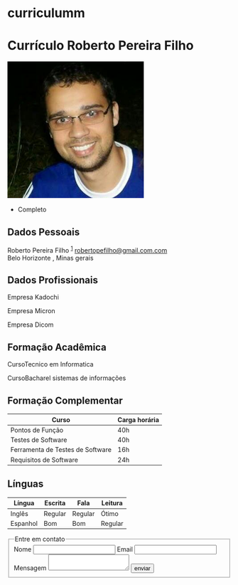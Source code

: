 # curriculumm

<html>
	<head>
		<title>Curriculum Roberto Pereira </title>
		<meta http-equiv="Content-Type" content="text/html;charset=utf-8" >
		<link rel="stylesheet" type="text/css" href="style.css">
	</head>	
	<body>
		<h1>Currículo Roberto Pereira Filho</h1>
		<img src="Foto_curriculo.jpg" alt="photo of Roberto" class="photo"/>			  		
		<ul id="menu">		
			<li class="ativo">Completo</li>
		</ul>	
		<div class="secao">
			<h2>Dados Pessoais</h2>			
				<div id="hcard-Roberto Pereira" class="vcard">
				 <span class="given-name">Roberto</span>
				  <span class="additional-name">Pereira</span>
				  <span class="family-name">Filho</span>
				<sup><a href="#1-fn" id="fn1" title="veja o rodapé">1</a></sup>
				 <a class="email" href="robertopereirafilho@gmail.com">robertopefilho@gmail.com.com</a>		
				<div class="adr">
				  <span class="locality">Belo Horizonte</span>
				, 
				  <span class="region">Minas gerais</span>
				 </div>
				</div>
		</div>
		<div class="secao">
			<h2>Dados Profissionais</h2>	
			<p><label>Empresa</label>  Kadochi</p>
			<p><label>Empresa</label>  Micron</p>
			<p><label>Empresa</label>  Dicom</p>
		</div>
		<div class="secao">
			<h2>Formação Acadêmica</h2>		
			<p><label>Curso</label>Tecnico em Informatica </p>
			<p><label>Curso</label>Bacharel sistemas de informações</p>
		</div>
		<div class="secao">
			<h2>Formação Complementar</h2>
			<table>
				<thead>
				<tr>
					<th>Curso</th>
					<th>Carga horária</th>
				</tr>
				</thead>
				<tr class="par">
					<td>Pontos de Função</td>
					<td>40h</td>
				</tr>
				<tr class="impar">
					<td>Testes de Software</td>
					<td>40h</td>
				</tr>
				<tr class="par">
					<td>Ferramenta de Testes de Software</td>
					<td>16h</td>
				</tr>
				<tr class="impar">
					<td>Requisitos de Software</td>
					<td>24h</td>
				</tr>
			</table>			
		</div>
		<div class="secao">
			<h2>Línguas</h2>
			<table>
				<thead>
				<tr>
					<th>Língua</th>
					<th>Escrita</th>
					<th>Fala</th>
					<th>Leitura</th>
				</tr>
				</thead>
				<tr class="par">
					<td>Inglês</td>
					<td class="bom">Regular</td>
					<td class="bom">Regular</td>
					<td class="otimo">Ótimo</td>
				</tr>
				<tr class="impar">
					<td>Espanhol</td>
					<td class="ruim">Bom</td>
					<td class="ruim">Bom</td>
					<td class="regular">Regular</td>
				</tr>
			</table>			
		</div>
		<form action="#" method="post">
			<fieldset>
			<legend>Entre em contato</legend>
			<label for="nome">Nome</label>
			<input type="text" name="nome"/>
			<label for="nome">Email</label>
			<input type="text" name="email"/>
			<label for="nome">Mensagem</label>
			<textarea name="msg"></textarea>
			<input type="submit" value="enviar"/>
			</fieldset>
		</form>	
		</div>		
	</body>
</html>
